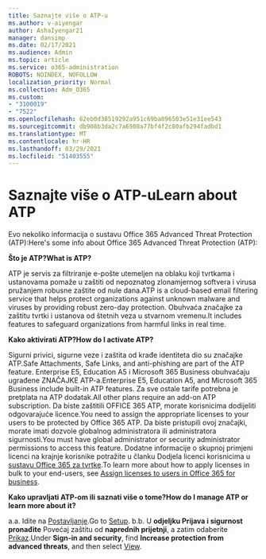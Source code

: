 ```yaml
---
title: Saznajte više o ATP-u
ms.author: v-aiyengar
author: AshaIyengar21
manager: dansimp
ms.date: 02/17/2021
ms.audience: Admin
ms.topic: article
ms.service: o365-administration
ROBOTS: NOINDEX, NOFOLLOW
localization_priority: Normal
ms.collection: Adm_O365
ms.custom:
- "3100019"
- "7522"
ms.openlocfilehash: 62eb0d38519292a951c69ba096503e51e31ee543
ms.sourcegitcommit: db908b3da2c7a6508a77bf4f2c80afb294fadbd1
ms.translationtype: MT
ms.contentlocale: hr-HR
ms.lasthandoff: 03/29/2021
ms.locfileid: "51403555"
---
```

# <a name="learn-about-atp"></a><span data-ttu-id="b9213-102">Saznajte više o ATP-u</span><span class="sxs-lookup"><span data-stu-id="b9213-102">Learn about ATP</span></span>

<span data-ttu-id="b9213-103">Evo nekoliko informacija o sustavu Office 365 Advanced Threat Protection (ATP):</span><span class="sxs-lookup"><span data-stu-id="b9213-103">Here's some info about Office 365 Advanced Threat Protection (ATP):</span></span>

<span data-ttu-id="b9213-104">**Što je ATP?**</span><span class="sxs-lookup"><span data-stu-id="b9213-104">**What is ATP?**</span></span>

<span data-ttu-id="b9213-105">ATP je servis za filtriranje e-pošte utemeljen na oblaku koji tvrtkama i ustanovama pomaže u zaštiti od nepoznatog zlonamjernog softvera i virusa pružanjem robusne zaštite od nule dana.</span><span class="sxs-lookup"><span data-stu-id="b9213-105">ATP is a cloud-based email filtering service that helps protect organizations against unknown malware and viruses by providing robust zero-day protection.</span></span> <span data-ttu-id="b9213-106">Obuhvaća značajke za zaštitu tvrtki i ustanova od štetnih veza u stvarnom vremenu.</span><span class="sxs-lookup"><span data-stu-id="b9213-106">It includes features to safeguard organizations from harmful links in real time.</span></span>

<span data-ttu-id="b9213-107">**Kako aktivirati ATP?**</span><span class="sxs-lookup"><span data-stu-id="b9213-107">**How do I activate ATP?**</span></span>

<span data-ttu-id="b9213-108">Sigurni privici, sigurne veze i zaštita od krađe identiteta dio su značajke ATP.</span><span class="sxs-lookup"><span data-stu-id="b9213-108">Safe Attachments, Safe Links, and anti-phishing are part of the ATP feature.</span></span> <span data-ttu-id="b9213-109">Enterprise E5, Education A5 i Microsoft 365 Business obuhvaćaju ugrađene ZNAČAJKE ATP-a.</span><span class="sxs-lookup"><span data-stu-id="b9213-109">Enterprise E5, Education A5, and Microsoft 365 Business include built-in ATP features.</span></span> <span data-ttu-id="b9213-110">Za sve ostale tarife potrebna je pretplata na ATP dodatak.</span><span class="sxs-lookup"><span data-stu-id="b9213-110">All other plans require an add-on ATP subscription.</span></span> <span data-ttu-id="b9213-111">Da biste zaštitili OFFICE 365 ATP, morate korisnicima dodijeliti odgovarajuće licence.</span><span class="sxs-lookup"><span data-stu-id="b9213-111">You need to assign the appropriate licenses to your users to be protected by Office 365 ATP.</span></span> <span data-ttu-id="b9213-112">Da biste pristupili ovoj značajki, morate imati dozvole globalnog administratora ili administratora sigurnosti.</span><span class="sxs-lookup"><span data-stu-id="b9213-112">You must have global administrator or security administrator permissions to access this feature.</span></span> <span data-ttu-id="b9213-113">Dodatne informacije o skupnoj primjeni licenci na krajnje korisnike potražite u članku Dodjela licenci korisnicima u [sustavu Office 365 za tvrtke](https://go.microsoft.com/fwlink/?linkid=2093435).</span><span class="sxs-lookup"><span data-stu-id="b9213-113">To learn more about how to apply licenses in bulk to your end-users, see [Assign licenses to users in Office 365 for business](https://go.microsoft.com/fwlink/?linkid=2093435).</span></span>

<span data-ttu-id="b9213-114">**Kako upravljati ATP-om ili saznati više o tome?**</span><span class="sxs-lookup"><span data-stu-id="b9213-114">**How do I manage ATP or learn more about it?**</span></span>

<span data-ttu-id="b9213-115">a.</span><span class="sxs-lookup"><span data-stu-id="b9213-115">a.</span></span> <span data-ttu-id="b9213-116">Idite na [Postavljanje](https://go.microsoft.com/fwlink/p/?linkid=2075721).</span><span class="sxs-lookup"><span data-stu-id="b9213-116">Go to [Setup](https://go.microsoft.com/fwlink/p/?linkid=2075721).</span></span>
<span data-ttu-id="b9213-117">b.</span><span class="sxs-lookup"><span data-stu-id="b9213-117">b.</span></span> <span data-ttu-id="b9213-118">U **odjeljku Prijava i sigurnost pronađite** Povećaj zaštitu od **naprednih prijetnji**, a zatim odaberite [Prikaz](https://go.microsoft.com/fwlink/?linkid=2109302).</span><span class="sxs-lookup"><span data-stu-id="b9213-118">Under **Sign-in and security**, find **Increase protection from advanced threats**, and then select [View](https://go.microsoft.com/fwlink/?linkid=2109302).</span></span>
